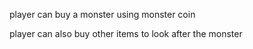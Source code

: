 

player can buy a monster using monster coin

player can also buy other items to look after the monster